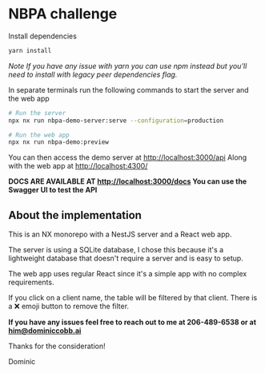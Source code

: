 # NBPA challenge

Install dependencies

```bash
yarn install
```

_Note If you have any issue with yarn you can use npm instead but you'll need to install with legacy peer dependencies flag._

In separate terminals run the following commands to start the server and the web app

```bash
# Run the server
npx nx run nbpa-demo-server:serve --configuration=production

# Run the web app
npx nx run nbpa-demo:preview
```

You can then access the demo server at [http://localhost:3000/api](http://localhost:3000/api)
Along with the web app at [http://localhost:4300/](http://localhost:4300/)

**DOCS ARE AVAILABLE AT [http://localhost:3000/docs](http://localhost:3000/docs) You can use the Swagger UI to test the API**

## About the implementation

This is an NX monorepo with a NestJS server and a React web app.

The server is using a SQLite database, I chose this because it's a lightweight database that doesn't require a server and is easy to setup.

The web app uses regular React since it's a simple app with no complex requirements.

If you click on a client name, the table will be filtered by that client.
There is a ❌ emoji button to remove the filter.

**If you have any issues feel free to reach out to me at 206-489-6538 or at him@dominiccobb.ai**

Thanks for the consideration!

Dominic
